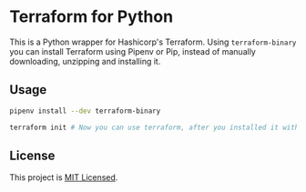 # Terraform for Python

This is a Python wrapper for Hashicorp's Terraform. Using `terraform-binary` you can install Terraform using Pipenv or Pip, instead of manually downloading, unzipping and installing it.

## Usage

```sh
pipenv install --dev terraform-binary

terraform init # Now you can use terraform, after you installed it with Pipenv or Pip.
```

## License

This project is [MIT Licensed](LICENSE).
